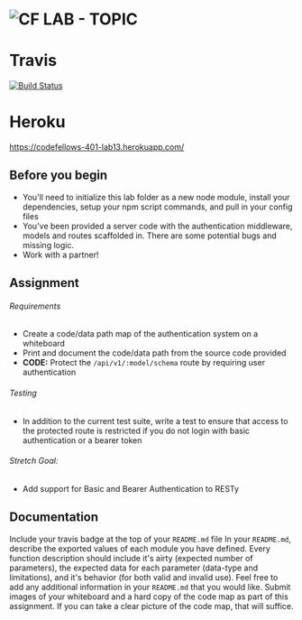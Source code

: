 ![CF](http://i.imgur.com/7v5ASc8.png) LAB - TOPIC
=================================================
# Travis
[![Build Status](https://travis-ci.com/Kevinoh47/lab-13.svg?branch=working13)](https://travis-ci.com/Kevinoh47/lab-13)

# Heroku
https://codefellows-401-lab13.herokuapp.com/



## Before you begin
* You'll need to initialize this lab folder as a new node module, install your dependencies, setup your npm script commands, and pull in your config files
* You've been provided a server code with the authentication middleware, models and routes scaffolded in. There are some potential bugs and missing logic.
* Work with a partner!

## Assignment
###### Requirements
* Create a code/data path map of the authentication system on a whiteboard
* Print and document the code/data path from the source code provided 
* **CODE:** Protect the `/api/v1/:model/schema` route by requiring user authentication

###### Testing
* In addition to the current test suite, write a test to ensure that access to the protected route is restricted if you do not login with basic authentication or a bearer token

###### Stretch Goal:
* Add support for Basic and Bearer Authentication to RESTy 

##  Documentation
Include your travis badge at the top of your `README.md` file
In your `README.md`, describe the exported values of each module you have defined. Every function description should include it's airty (expected number of parameters), the expected data for each parameter (data-type and limitations), and it's behavior (for both valid and invalid use). Feel free to add any additional information in your `README.md` that you would like.
Submit images of your whiteboard and a hard copy of the code map as part of this assignment. If you can take a clear picture of the code map, that will suffice.

